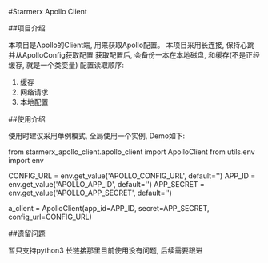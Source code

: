 #Starmerx Apollo Client


##项目介绍

本项目是Apollo的Client端, 用来获取Apollo配置。
本项目采用长连接, 保持心跳并从ApolloConfig获取配置
获取配置后, 会备份一本在本地磁盘, 和缓存(不是正经缓存, 就是一个类变量)
配置读取顺序:
1. 缓存
2. 网络请求
3. 本地配置


##使用介绍

使用时建议采用单例模式, 全局使用一个实例, Demo如下:

from starmerx_apollo_client.apollo_client import ApolloClient
from utils.env import env

CONFIG_URL = env.get_value('APOLLO_CONFIG_URL', default='')
APP_ID = env.get_value('APOLLO_APP_ID', default='')
APP_SECRET = env.get_value('APOLLO_APP_SECRET', default='')

a_client = ApolloClient(app_id=APP_ID, secret=APP_SECRET, config_url=CONFIG_URL)


##遗留问题

暂只支持python3
长链接那里目前使用没有问题, 后续需要跟进
